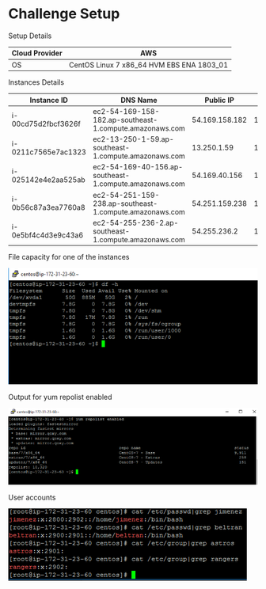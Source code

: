 # Challenge Setup

Setup Details

Cloud Provider | AWS
-|-
OS | CentOS Linux 7 x86_64 HVM EBS ENA 1803_01


Instances Details

Instance ID         | DNS Name                                                | Public IP      | Private IP    | Role
--------------------|---------------------------------------------------------|----------------|---------------|--------
i-00cd75d2fbcf3626f | ec2-54-169-158-182.ap-southeast-1.compute.amazonaws.com | 54.169.158.182 | 172.31.23.60  | CM, MariaDB
i-0211c7565e7ac1323 | ec2-13-250-1-59.ap-southeast-1.compute.amazonaws.com    | 13.250.1.59    | 172.31.31.148 | Master
i-025142e4e2aa525ab | ec2-54-169-40-156.ap-southeast-1.compute.amazonaws.com  | 54.169.40.156  | 172.31.20.239 | Secondary, Data
i-0b56c87a3ea7760a8 | ec2-54-251-159-238.ap-southeast-1.compute.amazonaws.com | 54.251.159.238 | 172.31.24.170 | Data
i-0e5bf4c4d3e9c43a6 | ec2-54-255-236-2.ap-southeast-1.compute.amazonaws.com   | 54.255.236.2   | 172.31.16.210 | Data

File capacity for one of the instances

<img src="./filecapacity.PNG" />

Output for yum repolist enabled

<img src="./yumrepolist.PNG" />


User accounts

<img src="./useraccounts.PNG" />
